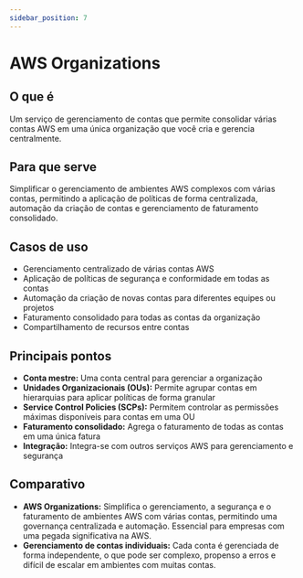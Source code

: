 ```yaml
---
sidebar_position: 7
---
```


# AWS Organizations

## O que é
Um serviço de gerenciamento de contas que permite consolidar várias contas AWS em uma única organização que você cria e gerencia centralmente.

## Para que serve
Simplificar o gerenciamento de ambientes AWS complexos com várias contas, permitindo a aplicação de políticas de forma centralizada, automação da criação de contas e gerenciamento de faturamento consolidado.

## Casos de uso
- Gerenciamento centralizado de várias contas AWS
- Aplicação de políticas de segurança e conformidade em todas as contas
- Automação da criação de novas contas para diferentes equipes ou projetos
- Faturamento consolidado para todas as contas da organização
- Compartilhamento de recursos entre contas

## Principais pontos
- **Conta mestre:** Uma conta central para gerenciar a organização
- **Unidades Organizacionais (OUs):** Permite agrupar contas em hierarquias para aplicar políticas de forma granular
- **Service Control Policies (SCPs):** Permitem controlar as permissões máximas disponíveis para contas em uma OU
- **Faturamento consolidado:** Agrega o faturamento de todas as contas em uma única fatura
- **Integração:** Integra-se com outros serviços AWS para gerenciamento e segurança

## Comparativo
- **AWS Organizations:** Simplifica o gerenciamento, a segurança e o faturamento de ambientes AWS com várias contas, permitindo uma governança centralizada e automação. Essencial para empresas com uma pegada significativa na AWS.
- **Gerenciamento de contas individuais:** Cada conta é gerenciada de forma independente, o que pode ser complexo, propenso a erros e difícil de escalar em ambientes com muitas contas. 